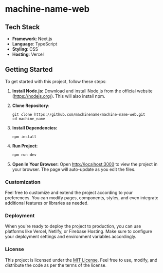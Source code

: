 # machine-name-web

## Tech Stack
- **Framework**: Next.js
- **Language**: TypeScript
- **Styling**: CSS
- **Hosting**: Vercel

## Getting Started
To get started with this project, follow these steps:

1. **Install Node.js:** Download and install Node.js from the official website (https://nodejs.org/). This will also install npm.

2. **Clone Repository:**
    ```
    git clone https://github.com/machinename/machine-name-web.git
    cd machine_name
    ```
3. **Install Dependencies:**
    ```
    npm install
    ```
4. **Run Project:**
    ```bash
    npm run dev
    ```

5. **Open In Your Browser:**
    Open [http://localhost:3000](http://localhost:3000) to view the project in your browser. The page will auto-update as you edit the files.

### Customization
Feel free to customize and extend the project according to your preferences. You can modify pages, components, styles, and even integrate additional features or libraries as needed.

### Deployment
When you're ready to deploy the project to production, you can use platforms like Vercel, Netlify, or Firebase Hosting. Make sure to configure your deployment settings and environment variables accordingly.

### License
This project is licensed under the [MIT License](LICENSE). Feel free to use, modify, and distribute the code as per the terms of the license.
